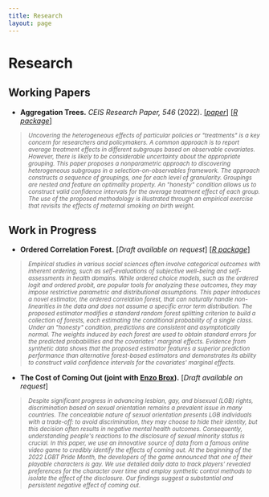 ```yaml
---
title: Research
layout: page
---
```


# Research

## Working Papers
- **Aggregation Trees.** *CEIS Research Paper, 546* (2022).
[[*paper*]](https://papers.ssrn.com/sol3/papers.cfm?abstract_id=4304256)
[[*R package*]](https://riccardo-df.github.io/aggTrees/index.html)

> <sub> *Uncovering the heterogeneous effects of particular policies or "treatments" is a key concern for researchers and policymakers. A common approach is to report average treatment effects in different subgroups based on observable covariates. However, there is likely to be considerable uncertainty about the appropriate grouping. This paper proposes a nonparametric approach to discovering heterogeneous subgroups in a selection-on-observables framework. The approach constructs a sequence of groupings, one for each level of granularity. Groupings are nested and feature an optimality property. An "honesty" condition allows us to construct valid confidence intervals for the average treatment effect of each group. The use of the proposed methodology is illustrated through an empirical exercise that revisits the effects of maternal smoking on birth weight.* </sub>

## Work in Progress
- <b>**Ordered Correlation Forest.**</b>
[*Draft available on request*]
[[*R package*]](https://riccardo-df.github.io/ocf/)

> <sub> *Empirical studies in various social sciences often involve categorical outcomes with inherent ordering, such as self-evaluations of subjective well-being and self-assessments in health domains. While ordered choice models, such as the ordered logit and ordered probit, are popular tools for analyzing these outcomes, they may impose restrictive parametric and distributional assumptions. This paper introduces a novel estimator, the ordered correlation forest, that can naturally handle non-linearities in the data and does not assume a specific error term distribution. The proposed estimator modifies a standard random forest splitting criterion to build a collection of forests, each estimating the conditional probability of a single class. Under an "honesty" condition, predictions are consistent and asymptotically normal. The weights induced by each forest are used to obtain standard errors for the predicted probabilities and the covariates' marginal effects. Evidence from synthetic data shows that the proposed estimator features a superior prediction performance than alternative forest-based estimators and demonstrates its ability to construct valid confidence intervals for the covariates' marginal effects.*
    
- <b>**The Cost of Coming Out** (joint with [Enzo Brox](https://sites.google.com/view/ebrox)).</b>
[*Draft available on request*]

> <sub> *Despite significant progress in advancing lesbian, gay, and bisexual (LGB) rights, discrimination based on sexual orientation remains a prevalent issue in many countries. The concealable nature of sexual orientation presents LGB individuals with a trade-off: to avoid discrimination, they may choose to hide their identity, but this decision often results in negative mental health outcomes. Consequently, understanding people's reactions to the disclosure of sexual minority status is crucial. In this paper, we use an innovative source of data from a famous online video game to credibly identify the effects of coming out. At the beginning of the 2022 LGBT Pride Month, the developers of the game announced that one of their playable characters is gay. We use detailed daily data to track players’ revealed preferences for the character over time and employ synthetic control methods to isolate the effect of the disclosure. Our findings suggest a substantial and persistent negative effect of coming out.* </sub>
